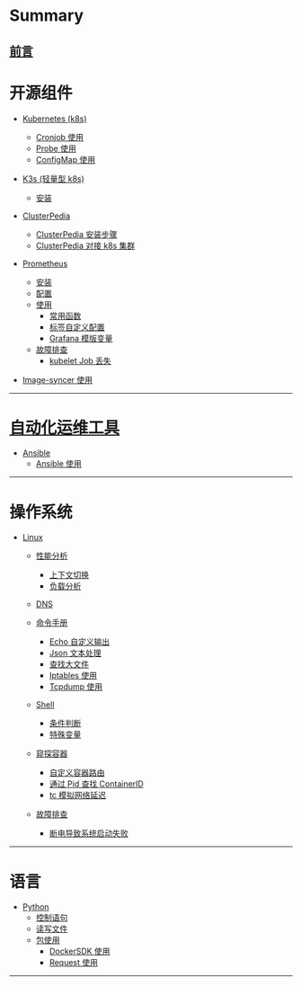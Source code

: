 # Summary

[前言](README.md)
---

# 开源组件

- [Kubernetes (k8s)]()
  - [Cronjob 使用](kubernetes/cronjob.md)
  - [Probe 使用](kubernetes/liveness_readiness_startup.md)
  - [ConfigMap 使用](kubernetes/Configmap.md)
- [K3s (轻量型 k8s)](k3s/k3s-架构篇.md)
  - [安装](k3s/k3s-安装篇.md)

- [ClusterPedia](clusterpedia/ClusterPedia-概念介绍.md)
  - [ClusterPedia 安装步骤](clusterpedia/ClusterPedia-安装步骤-v0.6.3.md)
  - [ClusterPedia 对接 k8s 集群](clusterpedia/ClusterPedia-对接-k8s.md)

- [Prometheus](other/prometheus/prometheus.md)
  - [安装]()
  - [配置]()
  - [使用](other/prometheus/prometheus_usege.md)
    - [常用函数](other/prometheus/prometheus-query.md)
    - [标签自定义配置](other/prometheus/relabel_configs.md)
    - [Grafana 模版变量](other/prometheus/grafana.md)
  - [故障排查](other/prometheus/troubleshooting.md)
    - [kubelet Job 丢失](other/prometheus/kubelet-job-missing.md)

- [Image-syncer 使用](other/imagesyncer/image-syncer.md)
---

# [自动化运维工具]()

- [Ansible]()
  - [Ansible 使用](ansible/ansible.md)
---

# 操作系统

- [Linux]()
  - [性能分析]()
    - [上下文切换](linux/cpu_上下文切换.md)
    - [负载分析](linux/cpu_Load_Average分析.md)

  - [DNS](linux/dns.md)
  - [命令手册]()
    - [Echo 自定义输出](linux/echo定制脚本输出颜色.md)
    - [Json 文本处理](linux/json_jq.md)
    - [查找大文件](linux/linux_find_du_mv_delete.md)
    - [Iptables 使用](linux/iptables.md)
    - [Tcpdump 使用](linux/tcpdump.md)
  - [Shell](linux/shell.md)
    - [条件判断](linux/shell_condition.md)
    - [特殊变量](linux/shell_variable.md)
  - [窥探容器]()
    - [自定义容器路由](linux/container_addroutes.md)
    - [通过 Pid 查找 ContainerID](linux/pidstat_vs_ps.md)
    - [tc 模拟网络延迟](linux/container_use_tc.md)
  - [故障排查](linux/troubleshooting.md)
    - [断电导致系统启动失败](linux/startupFailed.md)
---

# 语言
 
- [Python]()
  - [控制语句](python/流程控制语句.md)
  - [读写文件](python/python读写文件.md)
  - [包使用]()
    - [DockerSDK 使用](python/docker_sdk_used.md)
    - [Request 使用](python/requests.md)
---

